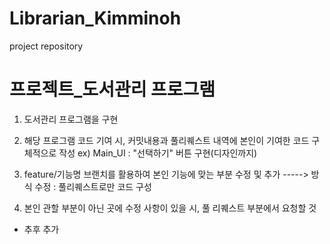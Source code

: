 # Librarian_Kimminoh
project repository

# 프로젝트_도서관리 프로그램


1. 도서관리 프로그램을 구현
2. 해당 프로그램 코드 기여 시, 커밋내용과 풀리퀘스트 내역에 본인이 기여한 코드 구체적으로 작성
ex) Main_UI : "선택하기" 버튼 구현(디자인까지)

3. feature/기능명 브랜치를 활용하여 본인 기능에 맞는 부분 수정 및 추가 -----> 방식 수정 : 풀리퀘스트로만 코드 구성

4. 본인 관할 부분이 아닌 곳에 수정 사항이 있을 시, 풀 리퀘스트 부분에서 요청할 것


+ 추후 추가


